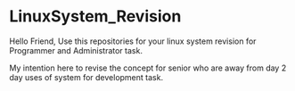 # LinuxSystem_Revision

Hello Friend,
Use this repositories for your linux system revision for Programmer and Administrator task.

My intention here to revise the concept for senior who are away from day 2 day uses of system for development task.
